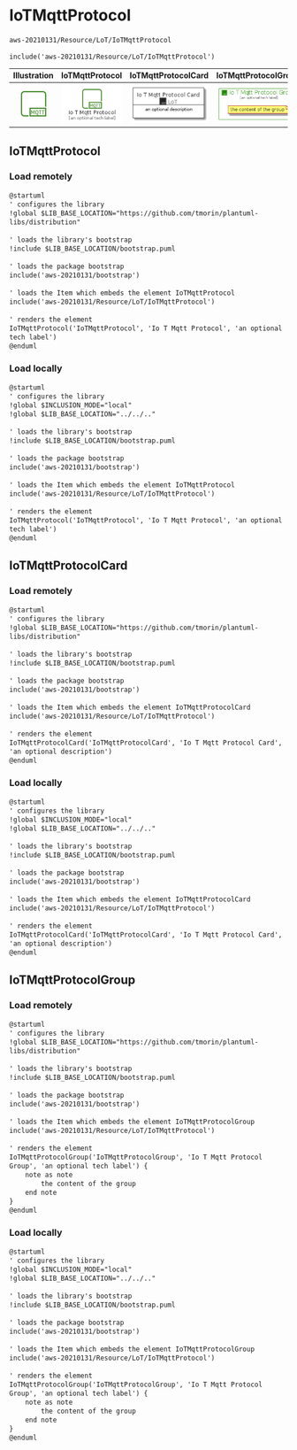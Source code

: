 # IoTMqttProtocol


```text
aws-20210131/Resource/LoT/IoTMqttProtocol
```

```text
include('aws-20210131/Resource/LoT/IoTMqttProtocol')
```



| Illustration | IoTMqttProtocol | IoTMqttProtocolCard | IoTMqttProtocolGroup |
| :---: | :---: | :---: | :---: |
| ![illustration for Illustration](../../../aws-20210131/Resource/LoT/IoTMqttProtocol.png) | ![illustration for IoTMqttProtocol](../../../aws-20210131/Resource/LoT/IoTMqttProtocol.Local.png) | ![illustration for IoTMqttProtocolCard](../../../aws-20210131/Resource/LoT/IoTMqttProtocolCard.Local.png) | ![illustration for IoTMqttProtocolGroup](../../../aws-20210131/Resource/LoT/IoTMqttProtocolGroup.Local.png) |




## IoTMqttProtocol

### Load remotely
```plantuml
@startuml
' configures the library
!global $LIB_BASE_LOCATION="https://github.com/tmorin/plantuml-libs/distribution"

' loads the library's bootstrap
!include $LIB_BASE_LOCATION/bootstrap.puml

' loads the package bootstrap
include('aws-20210131/bootstrap')

' loads the Item which embeds the element IoTMqttProtocol
include('aws-20210131/Resource/LoT/IoTMqttProtocol')

' renders the element
IoTMqttProtocol('IoTMqttProtocol', 'Io T Mqtt Protocol', 'an optional tech label')
@enduml
```

### Load locally
```plantuml
@startuml
' configures the library
!global $INCLUSION_MODE="local"
!global $LIB_BASE_LOCATION="../../.."

' loads the library's bootstrap
!include $LIB_BASE_LOCATION/bootstrap.puml

' loads the package bootstrap
include('aws-20210131/bootstrap')

' loads the Item which embeds the element IoTMqttProtocol
include('aws-20210131/Resource/LoT/IoTMqttProtocol')

' renders the element
IoTMqttProtocol('IoTMqttProtocol', 'Io T Mqtt Protocol', 'an optional tech label')
@enduml
```

## IoTMqttProtocolCard

### Load remotely
```plantuml
@startuml
' configures the library
!global $LIB_BASE_LOCATION="https://github.com/tmorin/plantuml-libs/distribution"

' loads the library's bootstrap
!include $LIB_BASE_LOCATION/bootstrap.puml

' loads the package bootstrap
include('aws-20210131/bootstrap')

' loads the Item which embeds the element IoTMqttProtocolCard
include('aws-20210131/Resource/LoT/IoTMqttProtocol')

' renders the element
IoTMqttProtocolCard('IoTMqttProtocolCard', 'Io T Mqtt Protocol Card', 'an optional description')
@enduml
```

### Load locally
```plantuml
@startuml
' configures the library
!global $INCLUSION_MODE="local"
!global $LIB_BASE_LOCATION="../../.."

' loads the library's bootstrap
!include $LIB_BASE_LOCATION/bootstrap.puml

' loads the package bootstrap
include('aws-20210131/bootstrap')

' loads the Item which embeds the element IoTMqttProtocolCard
include('aws-20210131/Resource/LoT/IoTMqttProtocol')

' renders the element
IoTMqttProtocolCard('IoTMqttProtocolCard', 'Io T Mqtt Protocol Card', 'an optional description')
@enduml
```

## IoTMqttProtocolGroup

### Load remotely
```plantuml
@startuml
' configures the library
!global $LIB_BASE_LOCATION="https://github.com/tmorin/plantuml-libs/distribution"

' loads the library's bootstrap
!include $LIB_BASE_LOCATION/bootstrap.puml

' loads the package bootstrap
include('aws-20210131/bootstrap')

' loads the Item which embeds the element IoTMqttProtocolGroup
include('aws-20210131/Resource/LoT/IoTMqttProtocol')

' renders the element
IoTMqttProtocolGroup('IoTMqttProtocolGroup', 'Io T Mqtt Protocol Group', 'an optional tech label') {
    note as note
        the content of the group
    end note
}
@enduml
```

### Load locally
```plantuml
@startuml
' configures the library
!global $INCLUSION_MODE="local"
!global $LIB_BASE_LOCATION="../../.."

' loads the library's bootstrap
!include $LIB_BASE_LOCATION/bootstrap.puml

' loads the package bootstrap
include('aws-20210131/bootstrap')

' loads the Item which embeds the element IoTMqttProtocolGroup
include('aws-20210131/Resource/LoT/IoTMqttProtocol')

' renders the element
IoTMqttProtocolGroup('IoTMqttProtocolGroup', 'Io T Mqtt Protocol Group', 'an optional tech label') {
    note as note
        the content of the group
    end note
}
@enduml
```


